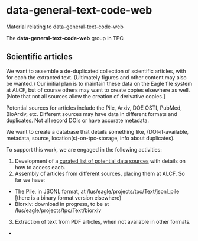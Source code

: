# data-general-text-code-web
Material relating to data-general-text-code-web

The **data-general-text-code-web** group in TPC 

## Scientific articles

We want to assemble a de-duplicated collection of scientific articles, with for each the extracted text. (Ultimately figures and other content may also be wanted.) Our initial plan is to maintain these data on the Eagle file system at ALCF, but of course others may want to create copies elsewhere as well. [Note that not all sources allow the creation of derivative copies.]

Potential sources for articles include the Pile, Arxiv, DOE OSTI, PubMed, BioArxiv, etc. Different sources may have data in different formats and duplicates. Not all record DOIs or have accurate metadata. 

We want to create a database that details something like, (DOI-if-available, metadata, source, location(s)-on-tpc-storage, info about duplicates).

To support this work, we are engaged in the following activities:

1. Development of a [curated list of potential data sources](https://docs.google.com/spreadsheets/d/1cGTAsrWMd2pLtYEi8W432SODt6RVM14YJPEsPhvq6uA/edit#gid=0) with details on how to access eacb.
1. Assembly of articles from different sources, placing them at ALCF. So far we have:
  * The Pile, in JSONL format, at /lus/eagle/projects/tpc/Text/jsonl_pile [there is a binary format version elsewhere)
  * Biorxiv: download in progress, to be at /lus/eagle/projects/tpc/Text/biorxiv
3. Extraction of text from PDF articles, when not available in other formats.

* 
